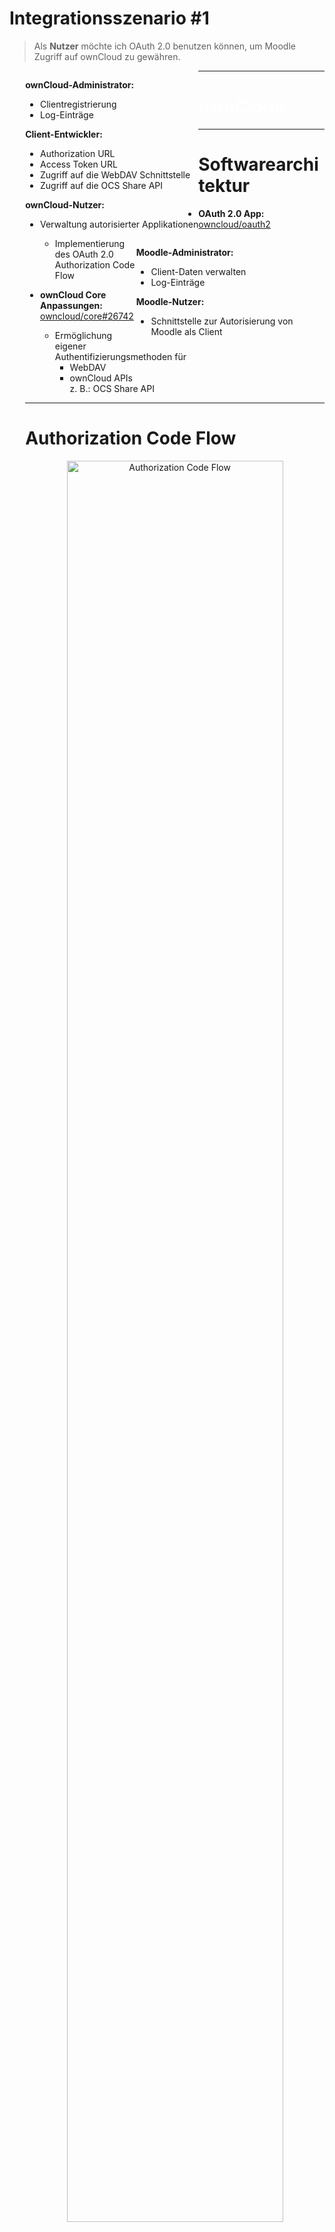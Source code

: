 # Integrationsszenario #1

> Als **Nutzer** möchte ich OAuth 2.0 benutzen können, um Moodle Zugriff auf ownCloud zu gewähren.

<div style="text-align: left; float: left; padding-left:5%;">
  <p><b>ownCloud-Administrator:</b></p>
  <ul>
    <li>Clientregistrierung</li>
    <li>Log-Einträge</li>
  </ul>

  <p><b>Client-Entwickler:</b></p>
  <ul>
    <li>Authorization URL</li>
    <li>Access Token URL</li>
    <li>Zugriff auf die WebDAV Schnittstelle</li>
    <li>Zugriff auf die OCS Share API</li>
  </ul>

  <p><b>ownCloud-Nutzer:</b></p>
  <ul>
    <li>Verwaltung autorisierter Applikationen</li>
  </ul>
</div>

<div style="text-align: left; float: right; padding-right:10%;">
  <p><b>Moodle-Administrator:</b></p>
  <ul>
    <li>Client-Daten verwalten</li>
    <li>Log-Einträge</li>
  </ul>
  <p><b>Moodle-Nutzer:</b></p>
  <ul>
    <li>Schnittstelle zur Autorisierung von<br>Moodle als Client</li>
  </ul>
</div>

---

<!-- .element: data-background-image="images/oauth/owncloud.jpg" -->
<h1 style="color:#fff;">ownCloud</h1>

---

# Softwarearchitektur

<div align="left" style="padding-left:5%;">

* **OAuth 2.0 App:** <a href="https://github.com/owncloud/oauth2" target="_blank">owncloud/oauth2</a>
  * Implementierung des OAuth 2.0 Authorization Code Flow

* **ownCloud Core Anpassungen:** <a href="https://github.com/owncloud/core/pull/26742" target="_blank">owncloud/core#26742</a>
  * Ermöglichung eigener Authentifizierungsmethoden für
    * WebDAV
    * ownCloud APIs
      </br><span class="light">z. B.: OCS Share API</span>

---

# Authorization Code Flow

<div align="center">
	<img alt="Authorization Code Flow" src="images/oauth/authorization-code-flow.svg" width=85%>
</div>

---

# Client Registrierung

<div align="left" style="padding-left:5%;">

* Der Administrator registriert die erlaubten Clients
  * Name des Clients
    </br><span class="light">z. B.: Learnweb</span>
  * Redirect URI
    </br><span class="light">z. B.: `https://www.learnweb.de/cb`</span>
  * Umgang mit Subdomains
    </br><span class="light">z. B.: Subdomains zulassen</span>
* Die App genertiert die Zugangsdaten des Clients
  * Client Identifier
    </br><span class="light">zufällige Zeichenkette mit 64 Zeichen</span>
  * Client Secret
    </br><span class="light">zufällige Zeichenkette mit 64 Zeichen</span>

---

# Authorization Request

<div align="left" style="padding-left:5%;">

* Der Client kann mit seinen Zugangsdaten eine Autorisierung anfragen
* Der Nutzer wird an die Authorization URL weitergeleitet </br><span class="light">`index.php/apps/oauth2/authorize`</span>
* URL Parameter:
	* `response_type`
    </br><span class="light">`code` für den Authorization Code Flow</span>
	* `client_id`
    </br><span class="light">siehe Client Registrierung</span>
	* `redirect_uri`
    </br><span class="light">siehe Client Registrierung</span>
	* `state`
    </br><span class="light">optional für die Wiedererkennung der Anfrage beim Client</span>
* Der Nutzer Authentifiziert sich und entscheidet über die Autorisierung

---

# Authorization Response

<div align="left" style="padding-left:5%;">

* Bei erfolgter Autorisierung leitet die App an die Redirect URI weiter
* URL Parameter:
  * `code`: Der ausgestellte Authorization Code
    </br><span class="light">zufällige Zeichenkette mit 64 Zeichen</span>
  * `state`
    </br><span class="light">optional, falls bei Authorization Request angegeben</span>
* Ein Authorization Code ist für 10 Minuten gültig
* Abgelaufene Authorization Codes werden durch einen Background Job gelöscht

---

# Access Token Request

<div align="left" style="padding-left:5%;">

* Mit dem Authorization Code kann der Client ein Access Token anfordern
* Access Token URL: `/index.php/apps/oauth2/api/v1/token`
* URL Parameter:
	* `grant_type`
    </br><span class="light">entweder `authorization_code` oder `refresh_token`</span>
	* `code` und `redirect_uri`
    </br><span class="light">falls `grant_type = 'authorization_code'`</span>
	* `refresh_token`
    </br><span class="light">falls `grant_type = 'refresh_token'`</span>
* Zusätzliche Client Authentication mittels Basic Authentication
  * Nutzername: Client Identifier
  * Passwort: Client Secret

---

# Access Token Response

<div align="left" style="padding-left:5%;">

* Bei gültigen Angaben wird ein Access Token mit Refresh Token ausgestellt

```json
{
    "access_token"  : "1vtnuo1NkIsbndAjVnhl7y0wJha59JyaAiFIVQDvcBY2uvKmj5EPBEhss0pauzdQ",
    "token_type"    : "Bearer",
    "expires_in"    : 3600,
    "refresh_token" : "7y0wJuvKmj5E1vjVnhlPBEhha59JyaAiFIVQDvcBY2ss0pauzdQtnuo1NkIsbndA",
    "user_id"       : "max"
}
```

* Ein Access Token ist für 1 Stunde gültig
* Abgelaufene Access Tokens werden durch einen Background Job gelöscht
* Mit einem Refresh Token kann ein neues Access Token angefordert werden

---

# Zusätzliche Funktionen

<div align="left" style="padding-left:5%;">

* Nutzer können in den persönlichen Einstellungen Autorisierungen widerrufen
* Die App wurde durch Integration von Transifex in über 15 Sprachen übersetzt
* Durch Logging kann sich der Administrator über Ereignisse informieren
  * Hinzugefügen bzw. Löschen von Clients
  * Ausstellung von Authorization Codes
  * Einlösung von Authorization Codes bzw. Refresh Tokens
  * Bereinigung der Datenbank von abgelaufenen Authorization Codes bzw. Access Tokens

---

# Authentifizierungslogik

<div align="left" style="padding-left:5%;">

* Abhängig vom Pull Request <a href="https://github.com/owncloud/core/pull/26742" target="_blank">owncloud/core#26742</a>

**WebDAV:**

* WebDAV ist als App mithilfe der Bibliothek sabre/dav implementiert
* Eigene Authentication Backends können hinzugefügt werden
* Registrierung in der OAuth 2.0 App durch Event Listener
  * Reaktion auf das `authInit`-Event in der WebDAV App
  * Notwendig dafür: Angabe des App-Typs `authentication`

**OCS Share API:**

* Implementierung eines `AuthModule`s
* Registrierung in der `info.xml`

```xml
<auth-modules>
  <module>OCA\OAuth2\AuthModule</module>
</auth-modules>
```

---

# Implementierungsdetails

<div align="left" style="padding-left:5%;">

* Entities und Mapper ermöglichen den Zugriff auf die Datenbank vom PHP-Code aus
* Routes verbinden Schnittstellen mit Controllern
* Controller stellen die Logik bereit
* Templates definieren die Nutzer-Ansicht
* Hooks sorgen für das Löschen von veralteten Datenbank-Einträgen, wenn ein Nutzer gelöscht wurde

---

# Tests und Continuous Integration

<div align="left" style="padding-left:5%;">

<div align="right">
  <a href="https://codecov.io/gh/owncloud/oauth2" target="_blank">
    <img src="https://codecov.io/gh/owncloud/oauth2/branch/master/graph/badge.svg" style="height:1em;">
  </a>
  <a href="https://travis-ci.org/owncloud/oauth2" target="_blank">
    <img src="https://travis-ci.org/owncloud/oauth2.svg?branch=master" style="height:1em;">
  </a>
</div>

* Testen mit PHPUnit
  * Aktuelle Testabdeckung: 96,75%
* Continuous Integration mit Travis
  * PHP Versionen: 5.6, 7.0, 7.1, nightly
  * Datenbanken: PostgreSQL, MySQL, SQLite
  * Branches des ownCloud Cores: `master`

---

# ownCloud Core Anpassungen

<div align="left" style="padding-left:5%;">

**WebDAV App:**

* Laden von zusätzlichen Authentication Backends
  * `authInit`-Event wird vor dem Start des WebDAV-Servers ausgelöst

**ownCloud API:**

* Hinzufügen eines Authentifizierungsmechanismus
  * Interface `IAuthModule` hinzugefügt
  * Apps können Implementierungen des Interfaces registrieren
  * Laden registrierter Module bei Authentifizierung von API-Zugriffen hinzugefügt

---

<!-- .element: data-background-image="images/pixabay/photo-336376.jpg" data-state="dim-background" -->
<h1 onclick="window.open('https://pssl16.uni-muenster.de/owncloud9.2/index.php/login','_blank');">Demo</h1>

note:
* Admin-Settings zeigen
  * Neuen Client Registrieren

---

<!-- .element: data-background-color="#ff9700" -->
<h1 style="color: #fff;">Moodle</h1>

---

<div align="center">
	<img alt="Authorization Code Flow" src="images/oauth/authorization-code-flow.svg" width=85%>
</div>

<!-- .element: class="fragment" --> <span class="learnweb">Moodle-seitig</span> wird ein **OAuth Client** benötigt um die neue Schnittstelle anzusprechen.

---

## Ziel und Zweck

* **komfortabler** und **sicherer** Austausch von Daten

* **Zentrale Zuständigkeit** für Authentifizierung und Datentransfer

<div class="todo">
	<p><b>TODO:</b> Hier nach unten schalten.</p>
</div>

---

<div class="todo">
	<p><b>TODO:</b> Grafik: Abhängigkeiten (andere Plugins ausgeblendet).</p>
</div>

<!-- .element: class="fragment" --> Funktionen und Plugins sind abhängig vom Client.

---

## Vorüberlegungen

* Client zentral verfügbar und hat administrative Funktion
    * <!-- .element: class="fragment" --> **Admin Tool Plugin**
* <!-- .element: class="fragment" --> ___ein___ OAuth 2.0 Client bereits in <span class="learnweb">moodle</span> implementiert
    * vom aktuellen Dropbox Repository verwendet

---

## Technische Umsetzung

<!-- .element: class="fragment" --> 1. **Implementierung** der vorgegebenen Schnittstelle

<!-- .element: class="fragment" --> 2. Anpassung des **OAuth 2.0 Clients**

<!-- .element: class="fragment" --> 3. Verknüpfung mit **WebDAV** und **OCS**

---

## Vorgegebene Schnittstelle

**Eingabemaske** für alle benötigten Daten

<div class="todo">
	<p><b>TODO:</b> Grafik: Eingabemaske.</p>
</div>

---

* Klasse <span class="learnweb">`oauth2_client`</span> wird als **Basis** genutzt
* <!-- .element: class="fragment" data-fragment-index="1" --> Funktionen <span class="learnweb">`auth_url`</span> und <span class="learnweb">`token_url`</span> mussten implementiert werden

```php
protected function auth_url() {
    // Aus der Eingabemaske generiert
    $path = $this->filter_path();
    return get_config('tool_oauth2sciebo', 'protocol')
    . '://' . get_config('tool_oauth2sciebo', 'server')
    . '/' . $path
    . 'index.php/apps/oauth2/authorize';
}
```
<!-- .element: class="fragment" data-fragment-index="1" -->

---

## Unzulänglichkeiten

* <span class="sciebo">`oauth2` App</span> kann noch nicht angesprochen werden
* <!-- .element: class="fragment" --> **Client** muss angepasst werden

---

Problem: **Access Token** verfügt nicht über alle nötigen Eigenschaften.

```php
public function upgrade_token($code, $refresh = false) {
    // ... Anfrage eines Tokens...

    $accesstoken = new stdClass;
    $accesstoken->token = $r->access_token;
    $accesstoken->expires = (time() + ($r->expires_in - 10));

    $this->store_token($accesstoken);
}
```
<!-- .element: class="fragment" -->

---

Problem: **Access Token** verfügt nicht über alle nötigen Eigenschaften.

```php
public function upgrade_token($code, $refresh = false) {
    // ... Anfrage eines Tokens...
    $accesstoken = new stdClass;
    $accesstoken->token = $r->access_token;
    $accesstoken->expires = (time() + ($r->expires_in - 10));
    $accesstoken->user_id = $r->user_id;
    $accesstoken->refresh_token = $r->refresh_token;
    $this->store_token($accesstoken);
}
```

---

Problem: Kein Upgrade des **Refresh Tokens** ist möglich.

---

Problem: **Authorization Header** mit Client Credentials bei Anfrage eines Tokens wird nicht erzeugt.

---

## WebDAV Client

* Datentransfer mit <span class="sciebo">ownCloud</span> findet über **WebDAV** Schnittstelle statt
    * <span class="learnweb">moodle-internen</span> WebDAV Client mit **OAuth** absichern
* mit **Access Token Objekt ausgestattet**, im Fall einer Anfrage versandt

---

## <span class="sciebo">OCS Share API</span>

* gebraucht um einige Anwendungsszenarien zu realisieren
* verwendet **Bearer Authentication** statt **Basic Authentication**

---

* nach Anpassung der beiden Schnittstellen kann Client als **Verbindungsstück** genutzt werden
* <!-- .element: class="fragment" data-fragment-index="1" --> Funktionen zur Weiterleitung hinzugefügt, z.B.:

```php
public function make_folder($path) {
    $this->dav->set_token($this->get_accesstoken()->token);
    return $this->dav->mkcol($path);
}
```
<!-- .element: class="fragment" data-fragment-index="1" -->

---

<!-- .element: data-background-image="images/pixabay/photo-336376.jpg" data-state="dim-background" -->
<h1 onclick="window.open('https://sso.uni-muenster.de/PSLearnweb/ps_sciebo','_blank');">Demo</h1>

note:
* Admin-Settings zeigen
  * Client-Daten aus ownCloud übernehmen

---

<!-- .element: data-background-image="images/pixabay/photo-1586220.jpg" data-state="dim-background" -->
# Integration

---

# Protokollablauf

<div align="center">
	<img alt="Protokollablauf" src="images/oauth/protokollablauf-01.svg" width=90%>
</div>

---

# Authorization Request

<p class="todo">TODO...</p>

---

# Protokollablauf

<div align="center">
	<img alt="Protokollablauf" src="images/oauth/protokollablauf-02.svg" width=90%>
</div>

---

# Access Token Request

<p class="todo">TODO...</p>

---

# Protokollablauf

<div align="center">
	<img alt="Protokollablauf" src="images/oauth/protokollablauf-03.svg" width=90%>
</div>
